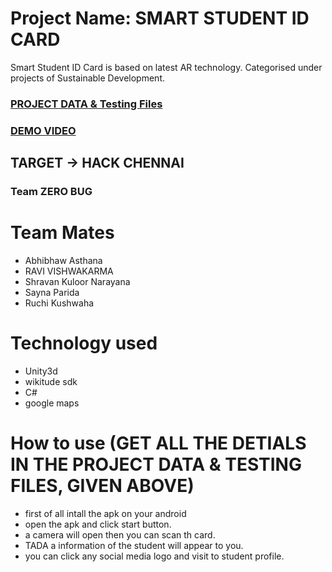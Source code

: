 # Project Name: SMART STUDENT ID CARD

Smart Student ID Card is based on latest AR technology. Categorised under projects of Sustainable Development.

### [PROJECT DATA & Testing Files](https://drive.google.com/drive/folders/1jOmK3HrsYQ6bf1EITO57KlwfENgZn5Ia?usp=sharing)

### [DEMO VIDEO](https://youtu.be/cpbkXFYgXcE)

## TARGET -> HACK CHENNAI

### Team ZERO BUG

# Team Mates
- Abhibhaw Asthana
- RAVI VISHWAKARMA
- Shravan Kuloor Narayana
- Sayna Parida
- Ruchi Kushwaha

# Technology used
- Unity3d
- wikitude sdk
- C#
- google maps

# How to use (GET ALL THE DETIALS IN THE PROJECT DATA & TESTING FILES, GIVEN ABOVE)
- first of all intall the apk on your android
- open the apk and click start button.
- a camera will open then you can scan th card.
- TADA a information of the student will appear to you.
- you can click any social media logo and visit to student profile.

